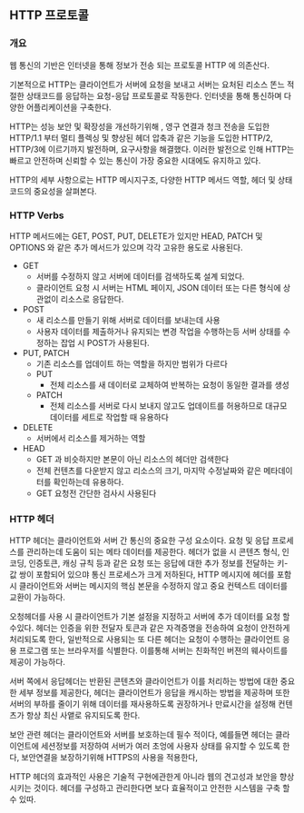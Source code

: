 ## HTTP 프로토콜

### 개요

웹 통신의 기반은 인터넷을 통해 정보가 전송 되는 프로토콜 HTTP 에 의존산다.

기본적으로 HTTP는 클라이언트가 서버에 요청을 보내고 서버는 요처된 리소스 똔느 적절한 상태코드를 응답하는 요청-응답 프로토콜로 작동한다. 인터넷을 통해 통신하며 다양한 어플리케이션을 구축한다.

HTTP는 성능 보안 및 확장성을 개선하기위해 , 영구 연결과 청크 전송을 도입한 HTTP/1.1 부터 멀티 플렉싱 및 향상된 헤더 압축과 같은 기능을 도입한 HTTP/2, HTTP/3에 이르기까지 발전하며, 요구사항을 해결했다. 이러한 발전으로 인해 HTTP는 빠르고 안전하며 신뢰할 수 있는 통신이 가장 중요한 시대에도 유지하고 있다.

HTTP의 세부 사항으로는 HTTP 메시지구조, 다양한 HTTP 메서드 역할, 헤더 및 상태코드의 중요성을 살펴본다.

### HTTP Verbs

HTTP 메서드에는 GET, POST, PUT, DELETE가 있지만 HEAD, PATCH 및 OPTIONS 와 같은 추가 메서드가 있으며 각각 고유한 용도로 사용된다.

* GET
  * 서버를 수정하지 않고 서버에 데이터를 검색하도록 설계 되었다.
  * 클라이언트 요청 시 서버는 HTML 페이지, JSON 데이터 또는 다른 형식에 상관없이 리소스로 응답한다.
* POST
  * 새 리소스를 만들기 위해 서버로 데이터를 보내는데 사용
  * 사용자 데이터를 제출하거나 유지되는 변경 작업을 수행하는등 서버 상태를 수정하는 잡업 시 POST가 사용된다.
* PUT, PATCH
  * 기존 리소스를 업데이트 하는 역할을 하지만 범위가 다르다
  * PUT
    * 전체 리소스를 새 데이터로 교체하여 반복하는 요청이 동일한 결과를 생성
  * PATCH
    * 전체 리소스를 서버로 다시 보내지 않고도 업데이트를 허용하므로 대규모 데이터를 세트로 작업할 때 유용하다
* DELETE
  * 서버에서 리소스를 제거하는 역할
* HEAD
  * GET 과 비슷하지만 본문이 아닌 리소스의 헤더만 검색한다
  * 전체 컨텐츠를 다운받지 않고 리소스의 크기, 마지막 수정날짜와 같은 메타데이터를 확인하는데 유용하다.
  * GET 요청전 간단한 검사시 사용된다

### HTTP 헤더

HTTP 헤더는 클라이언트와 서버 간 통신의 중요한 구성 요소이다. 요청 및 응답 프로세스를 관리하는데 도움이 되는 메타 데이터를 제공한다. 헤더가 없을 시 콘텐츠 형식, 인코딩, 인증토큰, 캐싱 규칙 등과 같은 요청 또는 응답에 대한 추가 정보를 전달하는 키- 값 쌍이 포함되어 있으먀 통신 프로세스가 크게 저하된다, HTTP 메시지에 헤더를 포함 시 클라이언트와 서버는 메시지의 핵심 본문을 수정하지 않고 중요 컨텍스트 데이터를 교환이 가능하다.

오청헤더를 사용 시 클라이언트가 기본 설정을 지정하고 서버에 추가 데이터를 요청 할 수있다. 헤더는 인증을 위한 전달자 토큰과 같은 자격증명을 전송하여 요청이 안전하게 처리되도록 한다, 일반적으로 사용되는 또 다른 헤더는 요청이 수행하는 클라이언트 응용 프로그램 또는 브라우저를 식별한다. 이를통해 서버는 친화적인 버젼의 웨사이트를 제공이 가능하다.

서버 쪽에서 응답헤더는 반환된 콘텐츠와 클라이언트가 이를 처리하는 방법에 대한 중요한 세부 정보를 제공한다, 헤더는 클라이언트가 응답을 캐시하는 방법을  제공하며 또한 서버의 부하를 줄이기 위해 데이터를 재사용하도록 권장하거나 만료시간을 설정해 컨텐츠가 항상 최신 사앹로 유지되도록 한다.

보안 관련 헤더는 클라이언트와 서버를 보호하는데 필수 적이다, 예를들면 헤더는 클라이언트에 세션정보를 저장하여 서버가 여러 초엉에 사용자 상태를 유지할 수 있도록 한다, 보안연결을 보장하기위해 HTTPS의 사용을 적용한다,

HTTP 헤더의 효과적인 사용은 기술적 구현에관한게 아니라 웹의 견고성과 보안을 향상시키는 것이다. 헤더를 구성하고 관리한다면 보다 효율적이고 안전한 시스템을 구축 할 수 있따.
